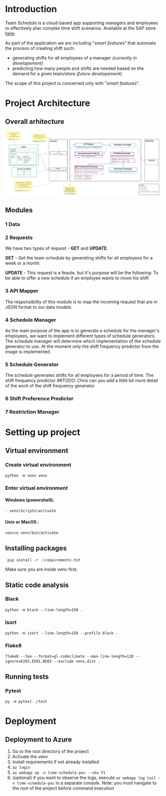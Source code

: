 # Introduction
Team Schedule is a cloud-based app supporting managers and employees to effectively plan complex time shift scenarios. Available at the SAP store [here](https://store.sap.com/dcp/en/product/display-0000059791_live_v1/Team%20Schedule).

As part of the application we are including "*smart features*" that automate the process of creating shift such:
- generating shifts for all employees of a manager *(currently in developement)*
- predicting how many people and shifts are needed based on the demand for a given team/store *(future developement)*

The scope of this project is concerned only with "*smart features*".

# Project Architecture


## Overall arhitecture
![Architecture overview](images/architecture_overview.jpg)

## Modules

### 1 Data

### 2 Requests
We have two types of request - **GET** and **UPDATE**.

**GET** - Get the team schedule by genereting shifts for all employees for a week or a month.

**UPDATE** - This request is a feaute, but it's purpose will be the following: To be able to offer а new schedule if an employee wants to move his shift

### 3 API Mapper
The responsibility of this module is to map the incoming request that are in JSON format to our data models.

### 4 Schedule Manager
As the main purpose of the app is to generate a schedule for the manager's employees, we want to implement different types of schedule generators. The schedule manager will determine which implementation of the schedule generator to use. At the moment only the shift frequency predictor from the image is implemented.


### 5 Schedule Generator
The schedule generates shifts for all employees for a period of time. 
The shift frequency predictor ##TODO: Chris can you add a little bit more detail of the work of the shift frequency generator

### 6 Shift Preference Predictor

### 7 Restriction Manager



# Setting up project

## Virtual environment
### Create virtual environment

    python -m venv venv

### Enter virtual environment

#### Windows (powershell): 

    . venv\Scripts\activate

#### Unix or MacOS : 

    source venv/bin/activate

## Installing packages

     pip install -r .\requirements.txt 

  Make sure you are inside venv first.
  
## Static code analysis

### Black

    python -m black --line-length=150 .

### Isort

    python -m isort --line-length=150 --profile black .

### Flake8
    
    flake8 --tee --format=gl-codeclimate --max-line-length=120 --ignore=E203,E501,W503 --exclude venv,dist .
    

## Running tests

### Pytest

    py -m pytest ./test

    

# Deployment 

## Deployment to Azure
1. Go to the root directory of the project
2. Activate the venv
3. Install requirements if not already installed
4. `az login`
5. `az webapp up -n time-schedule-poc --sku F1`
6. (optional) if you want to observe the logs, execute `az webapp log tail -n time-schedule-poc` in a separate console. Note: you must navigate to the root of the project before command execution
